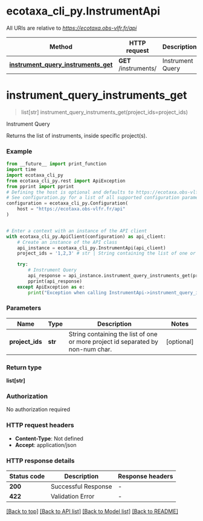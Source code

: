 # ecotaxa_cli_py.InstrumentApi

All URIs are relative to *https://ecotaxa.obs-vlfr.fr/api*

Method | HTTP request | Description
------------- | ------------- | -------------
[**instrument_query_instruments_get**](InstrumentApi.md#instrument_query_instruments_get) | **GET** /instruments/ | Instrument Query


# **instrument_query_instruments_get**
> list[str] instrument_query_instruments_get(project_ids=project_ids)

Instrument Query

Returns the list of instruments, inside specific project(s).

### Example

```python
from __future__ import print_function
import time
import ecotaxa_cli_py
from ecotaxa_cli_py.rest import ApiException
from pprint import pprint
# Defining the host is optional and defaults to https://ecotaxa.obs-vlfr.fr/api
# See configuration.py for a list of all supported configuration parameters.
configuration = ecotaxa_cli_py.Configuration(
    host = "https://ecotaxa.obs-vlfr.fr/api"
)


# Enter a context with an instance of the API client
with ecotaxa_cli_py.ApiClient(configuration) as api_client:
    # Create an instance of the API class
    api_instance = ecotaxa_cli_py.InstrumentApi(api_client)
    project_ids = '1,2,3' # str | String containing the list of one or more project id separated by non-num char. (optional)

    try:
        # Instrument Query
        api_response = api_instance.instrument_query_instruments_get(project_ids=project_ids)
        pprint(api_response)
    except ApiException as e:
        print("Exception when calling InstrumentApi->instrument_query_instruments_get: %s\n" % e)
```

### Parameters

Name | Type | Description  | Notes
------------- | ------------- | ------------- | -------------
 **project_ids** | **str**| String containing the list of one or more project id separated by non-num char. | [optional] 

### Return type

**list[str]**

### Authorization

No authorization required

### HTTP request headers

 - **Content-Type**: Not defined
 - **Accept**: application/json

### HTTP response details
| Status code | Description | Response headers |
|-------------|-------------|------------------|
**200** | Successful Response |  -  |
**422** | Validation Error |  -  |

[[Back to top]](#) [[Back to API list]](../README.md#documentation-for-api-endpoints) [[Back to Model list]](../README.md#documentation-for-models) [[Back to README]](../README.md)

